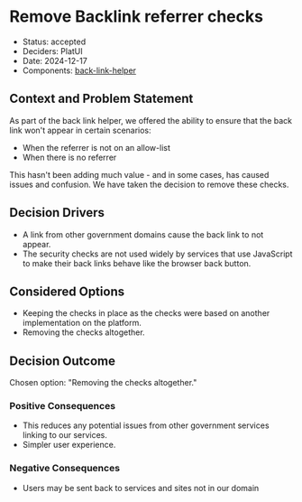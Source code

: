# Remove Backlink referrer checks

* Status: accepted
* Deciders: PlatUI
* Date: 2024-12-17
* Components: [back-link-helper](/src/components/back-link-helper/)

## Context and Problem Statement

As part of the back link helper, we offered the ability to ensure that the back link won't appear in certain scenarios:
* When the referrer is not on an allow-list
* When there is no referrer

This hasn't been adding much value - and in some cases, has caused issues and confusion. We have taken the decision to remove these checks.

## Decision Drivers

* A link from other government domains cause the back link to not appear.
* The security checks are not used widely by services that use JavaScript to make their back links behave like the browser back button.

## Considered Options

* Keeping the checks in place as the checks were based on another implementation on the platform.
* Removing the checks altogether.

## Decision Outcome

Chosen option: "Removing the checks altogether."

### Positive Consequences

* This reduces any potential issues from other government services linking to our services.
* Simpler user experience.

### Negative Consequences

* Users may be sent back to services and sites not in our domain
